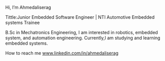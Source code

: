 Hi, I’m Ahmedaliserag

Tittle:Junior Embedded Software Engineer | NTI Automotive Embedded systems Trainee

B.Sc in Mechatronics Engineering, 
I am interested in robotics, embedded system, and automation engineering.
Currently,I am studying and learning embedded  systems.

 How to reach me 
 www.linkedin.com/in/ahmedaliserag

<!---
Ahmedaliserag/Ahmedaliserag is a ✨ special ✨ repository because its `README.md` (this file) appears on your GitHub profile.
You can click the Preview link to take a look at your changes.
--->
